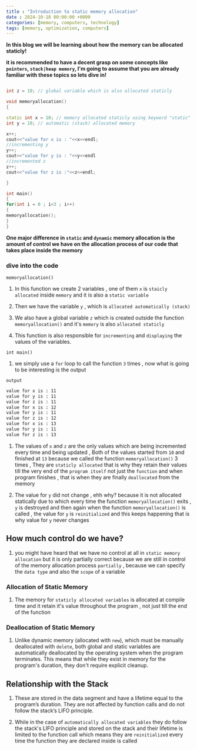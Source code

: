 ```yaml
---
title : "Introduction to static memory allocation"
date : 2024-10-18 00:00:00 +0000
categories: [memory, computers, technology]
tags: [memory, optimization, computers]
---
```


**In this blog we will be learning about how the memory can be allocated staticly!**


**it is recommended to have a decent grasp on some concepts like `pointers`, `stack|heap memory`, I'm going to assume that you are already familiar with these topics so lets dive in!**


```c++

int z = 10; // global variable which is also allocated staticly

void memoryallocation()
{

static int x = 10; // memory allocated staticly using keyword "static"
int y = 10; // automatic (stack) allocated memory

x++;
cout<<"value for x is : "<<x<<endl;
//incrementing y  
y++;
cout<<"value for y is : "<<y<<endl
//incremented z  
z++;
cout<<"value for z is :"<<z<<endl;

}

int main()
{
for(int i = 0 ; i<3 ; i++)
{
memoryallocation();
}
}
```

**One major difference in `static` and `dynamic` memory allocation is the amount of control we have on the allocation process of our code that takes place inside the memory**

### dive into the code

`memoryallocation()`

1. In this function we create 2 variables , one of them `x` is `staicly allocated` inside `memory` and it is also a `static variable` 

2. Then we have the variable  `y` , which is `allocated automatically (stack)`

3. We also have a global variable `z` which is created outside the function `memoryallocation()` and it's `memory` is also  `allocated staticly`

4. This function is also responsible for `incrementing` and `displaying` the values of the variables.


`int main()`

1. we simply use a `for` loop to call the function `3` times , now what is going to be interesting is the output

`output`

```bash
value for x is : 11
value for y is : 11
value for z is : 11
value for x is : 12
value for y is : 11
value for z is : 12
value for x is : 13
value for y is : 11
value for z is : 13
```

1. The values of `x` and `z` are the only values which are being incremented every time and being updated , Both of the values started from `10` and finished at `13` because we called the function `memoryallocation()` 3 times , They are `staticly allocated` that is why they retain their values till the very end of the `program itself`  not just the `function` and when program finishes  , that is when they are finally `deallocated` from the memory 

2. The value for `y` did not change , ehh why? because it is not allocated statically due to which every time the function `memoryallocation()` exits , `y` is destroyed and then again when the function `memoryallocation()` is called  , the value for `y` is `reinitialized` and this keeps happening that is why value for `y` never changes

## How much control do we have?

1. you might have heard that we have no control at all in `static memory allocation` but it is only partially correct because we are still in control of the memory allocation process `partially` , because we can specify the `data type` and also the `scope` of a variable 


### Allocation of Static Memory

1. The  memory for `staticly allocated variables` is allocated at compile time and it retain it's value throughout the program , not just till the end of the function


### Deallocation of Static Memory

1.  Unlike dynamic memory (allocated with `new`), which must be manually deallocated with `delete`, both global and static variables are automatically deallocated by the operating system when the program terminates. This means that while they exist in memory for the program's duration, they don't require explicit cleanup.



## Relationship with the Stack

1. These are stored in the data segment and have a lifetime equal to the program’s duration. They are not affected by function calls and do not follow the stack’s LIFO principle.

2. While in the case of `automatically allocated variables` they do follow the stack's LIFO principle and  stored on the stack and their lifetime is limited to the function call which means they are `reinitialized` every time the function they are declared inside is called
